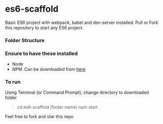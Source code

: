 # es6-scaffold
Basic ES6 project with webpack, babel and dev-server installed. Pull or Fork this repository to start any ES6 project.

### Folder Structure


### Ensure to have these installed
- Node
- NPM .Can be downloaded from [here](https://nodejs.org/en/)

### To run
Using Terminal (or Command Prompt), change directory to downloaded folder
> cd es6-scaffold (folder name)
> npm start


Feel free to fork and star this repo
